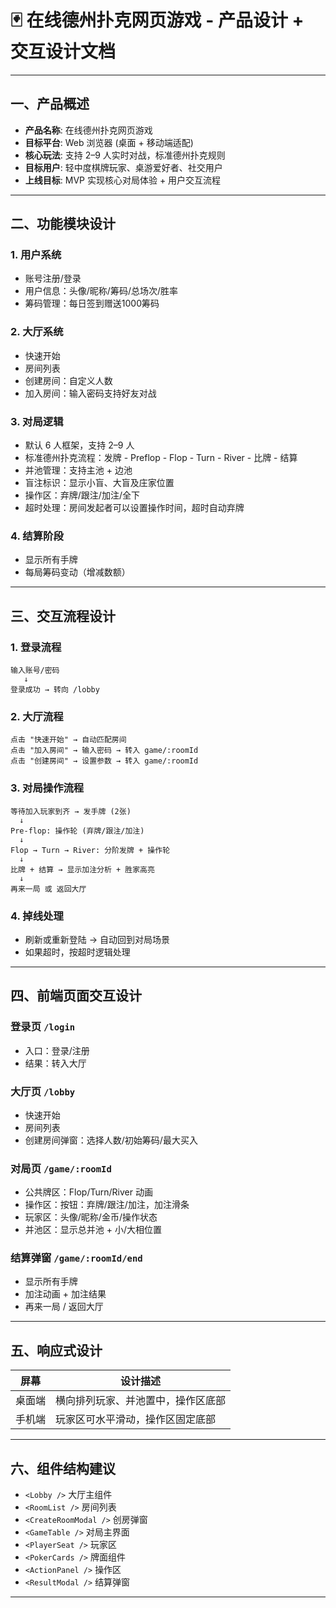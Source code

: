 # 🃏 在线德州扑克网页游戏 - 产品设计 + 交互设计文档

---

## 一、产品概述

- **产品名称**: 在线德州扑克网页游戏
- **目标平台**: Web 浏览器 (桌面 + 移动端适配)
- **核心玩法**: 支持 2–9 人实时对战，标准德州扑克规则
- **目标用户**: 轻中度棋牌玩家、桌游爱好者、社交用户
- **上线目标**: MVP 实现核心对局体验 + 用户交互流程

---

## 二、功能模块设计

### 1. 用户系统
- 账号注册/登录
- 用户信息：头像/昵称/筹码/总场次/胜率
- 筹码管理：每日签到赠送1000筹码

### 2. 大厅系统
- 快速开始
- 房间列表
- 创建房间：自定义人数
- 加入房间：输入密码支持好友对战

### 3. 对局逻辑
- 默认 6 人框架，支持 2–9 人
- 标准德州扑克流程：发牌 - Preflop - Flop - Turn - River - 比牌 - 结算
- 并池管理：支持主池 + 边池
- 盲注标识：显示小盲、大盲及庄家位置
- 操作区：弃牌/跟注/加注/全下
- 超时处理：房间发起者可以设置操作时间，超时自动弃牌


### 4. 结算阶段
- 显示所有手牌
- 每局筹码变动（增减数额）

---

## 三、交互流程设计

### 1. 登录流程
```plaintext
输入账号/密码
   ↓
登录成功 → 转向 /lobby
```

### 2. 大厅流程
```plaintext
点击 "快速开始" → 自动匹配房间
点击 "加入房间" → 输入密码 → 转入 game/:roomId
点击 "创建房间" → 设置参数 → 转入 game/:roomId
```

### 3. 对局操作流程
```plaintext
等待加入玩家到齐 → 发手牌 (2张)
  ↓
Pre-flop: 操作轮 (弃牌/跟注/加注)
  ↓
Flop → Turn → River: 分阶发牌 + 操作轮
  ↓
比牌 + 结算 → 显示加注分析 + 胜家高亮
  ↓
再来一局 或 返回大厅
```

### 4. 掉线处理
- 刷新或重新登陆 → 自动回到对局场景
- 如果超时，按超时逻辑处理

---

## 四、前端页面交互设计

### 登录页 `/login`
- 入口：登录/注册
- 结果：转入大厅

### 大厅页 `/lobby`
- 快速开始
- 房间列表
- 创建房间弹窗：选择人数/初始筹码/最大买入

### 对局页 `/game/:roomId`
- 公共牌区：Flop/Turn/River 动画
- 操作区：按钮：弃牌/跟注/加注，加注滑条
- 玩家区：头像/昵称/金币/操作状态
- 并池区：显示总并池 + 小/大相位置

### 结算弹窗 `/game/:roomId/end`
- 显示所有手牌
- 加注动画 + 加注结果
- 再来一局 / 返回大厅

---

## 五、响应式设计

| 屏幕 | 设计描述 |
|--------|----------------|
| 桌面端 | 横向排列玩家、并池置中，操作区底部 |
| 手机端 | 玩家区可水平滑动，操作区固定底部 |

---

## 六、组件结构建议

- `<Lobby />` 大厅主组件
- `<RoomList />` 房间列表
- `<CreateRoomModal />` 创房弹窗
- `<GameTable />` 对局主界面
- `<PlayerSeat />` 玩家区
- `<PokerCards />` 牌面组件
- `<ActionPanel />` 操作区
- `<ResultModal />` 结算弹窗

---

#